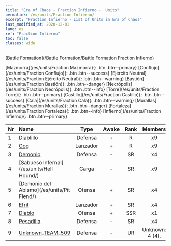 ```yaml
---
title: "Era of Chaos - Fraction Infierno -  Units"
permalink: /es/units/Fraction Infierno/
excerpt: "Fraction Infierno - List of Units in Era of Chaos"
last_modified_at: 2020-12-01
lang: es
ref: "Fraction Infierno"
toc: false
classes: wide
---
```

  [Battle Formation](/Battle Formation/Battle Formation Fraction Infierno)

 [Mazmorra](/es/units/Fraction Mazmorra){: .btn .btn--primary} [Conflujo](/es/units/Fraction Conflujo){: .btn .btn--success} [Ejército Neutral](/es/units/Fraction Ejército Neutral){: .btn .btn--warning} [Bastión](/es/units/Fraction Bastión){: .btn .btn--danger} [Necrópolis](/es/units/Fraction Necrópolis){: .btn .btn--info} [Torre](/es/units/Fraction Torre){: .btn .btn--primary} [Castillo](/es/units/Fraction Castillo){: .btn .btn--success} [Cala](/es/units/Fraction Cala){: .btn .btn--warning} [Murallas](/es/units/Fraction Murallas){: .btn .btn--danger} [Fortaleza](/es/units/Fraction Fortaleza){: .btn .btn--info} [Infierno](/es/units/Fraction Infierno){: .btn .btn--primary} 

  | Nr |         Name        |   Type   | Awake |    Rank   |   Members     |  Stars  |  Attack  |     HP    |    Art     |
  |:---|:--------------------|:--------:|:-----:|:---------:|:-------------:|:-------:|:--------:|:---------:|:-----------|
  | 1 | [Diablillo](/es/units/Imp/) | Defensa | + | R | x9 | <i class="fas fa-star"/> | 51.3 | 1224 |  xiaoemo  |
  | 2 | [Gog](/es/units/Gog/) | Lanzador | + | R | x9 | <i class="fas fa-star"/> | 102.6 | 629 |  touhuoguai  |
  | 3 | [Demonio](/es/units/Demon/) | Defensa | - | SR | x4 | <i class="fas fa-star"/><i class="fas fa-star"/> | 114.4 | 2489 |  changjiaoemo  |
  | 4 | [Sabueso Infernal](/es/units/Hell Hound/) | Carga | - | SR | x9 | <i class="fas fa-star"/><i class="fas fa-star"/> | 77.8 | 827 |  santouquan  |
  | 5 | [Demonio del Abismo](/es/units/Pit Fiend/) | Ofensa | + | SR | x4 | <i class="fas fa-star"/><i class="fas fa-star"/> | 174.9 | 1850 |  xieshenwang  |
  | 6 | [Efrit](/es/units/Efreeti/) | Lanzador | + | SR | x4 | <i class="fas fa-star"/><i class="fas fa-star"/> | 225.4 | 1446 |  liehuojingling  |
  | 7 | [Diablo](/es/units/Devil/) | Ofensa | + | SSR | x1 | <i class="fas fa-star"/><i class="fas fa-star"/><i class="fas fa-star"/> | 792.0 | 5431 |  daemo  |
  | 8 | [Pesadilla](/es/units/Nightmare/) | Defensa | - | SR | x4 | <i class="fas fa-star"/><i class="fas fa-star"/><i class="fas fa-star"/> | 84.1 | 2691 |  mengyan  |
  | 9 | [Unknown_TEAM_509](/es/units/Unknown_509/) | Defensa | - | UR | Unknown: 4 (4). | <i class="fas fa-star"/><i class="fas fa-star"/><i class="fas fa-star"/> | 375.0 | 13350 |  diyuzhihuiguan  |
